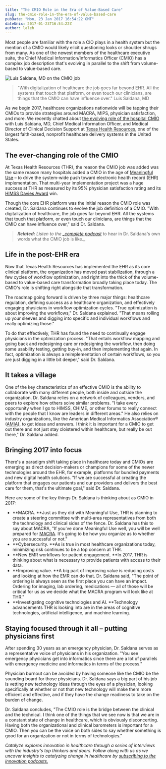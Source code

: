 ```yaml
---
title: "The CMIO Role in the Era of Value-Based Care"
slug: the-cmio-role-in-the-era-of-value-based-care
pubDate: "Mon, 23 Jan 2017 16:54:22 GMT"
dateUnix: 2017-01-23T16:54:22Z
author: laleh
---
```


Most people are familiar with the role a CIO plays in a health system but the mention of a CMIO would likely elicit questioning looks or shoulder shrugs from many. As one of the newest members of the healthcare executive suite, the Chief Medical Information/Informatics Officer (CMIO) has a complex job description that's evolving in parallel to the shift  from volume-based to value-based care.

![Luis Saldana, MD on the CMIO job][1]

> "With digitalization of healthcare the job goes far beyond EHR. All the systems that touch that platform, or even touch our clinicians, are things that the CMIO can have influence over." Luis Saldana, MD

As we begin 2017, healthcare organizations nationwide will be tapping their CMIOs to provide strategies around MACRA, MIPS, physician satisfaction, and more. We recently chatted about [the evolving role of the hospital CMIO][2] with Luis Saldana, MD, Chief Medical Information Officer, and Medical Director of Clinical Decision Support at [Texas Health Resources][3], one of the largest faith-based, nonprofit healthcare delivery systems in the United States.

## The ever-changing role of the CMIO 

At Texas Health Resources (THR), the reason the CMIO job was added was the same reason many hospitals added a CMIO in the age of [Meaningful Use][4] – to drive the system-wide push toward electronic health record (EHR) implementation. That multi-year implementation project was a huge success at THR as measured by its 95% physician satisfaction rating and its [HIMSS Davies Award][5] win.

Though the core EHR platform was the initial reason the CMIO role was created, Dr. Saldana continues to evolve the job definition of a CMIO. "With digitalization of healthcare, the job goes far beyond EHR. All the systems that touch that platform, or even touch our clinicians, are things that the CMIO can have influence over," said Dr. Saldana.

> _**Related:** Listen to the [__complete podcast_][2]_ to hear in Dr. Saldana's own words what the CMIO job is like._

## Life in the post-EHR era

Now that Texas Health Resources has implemented the EHR as its core clinical platform, the organization has moved past stabilization, through a few cycles of workflow optimization, and right into the thick of the volume-based to value-based care transformation broadly taking place today. The CMIO's role is shifting right alongside that transformation.

The roadmap going forward is driven by three major things: healthcare regulation, defining success as a healthcare organization, and effectively engaging physicians in workflow optimization cycles. "True optimization is about improving the workflows," Dr. Saldana explained. "That means rolling up your sleeves and digging into specific and individual workflows and really optimizing those."

To do that effectively, THR has found the need to continually engage physicians in the optimization process. "That entails workflow mapping and going back and redesigning care or redesigning the workflow, then doing some usability testing, getting buy-in, and then implementing that again. In fact, optimization is always a reimplementation of certain workflows, so you are just digging in a little bit deeper," said Dr. Saldana.

## It takes a village

One of the key characteristics of an effective CMIO is the ability to collaborate with many different people, both inside and outside the organization. Dr. Saldana relies on a network of colleagues, vendors, and peers to explore how others solve similar problems. "I take every opportunity when I go to HIMSS, CHIME, or other forums to really connect with the people that I know are leaders in different areas." He also relies on industry organizations, like the American Medical Informatics Association® ([AMIA][6]), to get ideas and answers. I think it is important for a CMIO to get out there and not just stay cloistered within healthcare, but really be out there," Dr. Saldana added.

## Bringing 2017 into focus

There's a paradigm shift taking place in healthcare today and CMIOs are emerging as direct decision-makers or champions for some of the newer technologies around the EHR, for example, platforms for bundled payments and new digital health solutions. "If we are successful at creating the platform that engages our patients and our providers and delivers the best care for them, that's the ultimate goal," said Dr. Saldana.

Here are some of the key things Dr. Saldana is thinking about as CMIO in 2017:

* **MACRA. **Just as they did with Meaningful Use, THR is planning to create a steering committee with multi-area representatives from both the technology and clinical sides of the fence. Dr. Saldana has this to say about MACRA, "If you've done Meaningful Use well, you will be well prepared for [MACRA][7]. It's going to be how you organize as to whether you are successful or not."
* **Cybersecurity. **As is true in most healthcare organizations today, minimizing risk continues to be a top concern at THR.
* **New EMR workflows for patient engagement. **In 2017, THR is thinking about what is necessary to provide patients with access to their data.
* **Improving value. **A big part of improving value is reducing costs and looking at how the EMR can do that. Dr. Saldana said, "The point of ordering is always seen as the first place you can have an impact. Ordering for imaging, lab ordering, medications — all of those will be critical for us as we decide what the MACRA program will look like at THR."
* **Investigating cognitive technologies and AI. **Technology advancements THR is looking into are in the areas of cognitive technologies, artificial intelligence, and machine learning.

## Staying focused through it all – putting physicians first

After spending 30 years as an emergency physician, Dr. Saldana serves as a representative voice of physicians in his organization. "You see emergency physicians get into informatics since there are a lot of parallels with emergency medicine and informatics in terms of the process."

Physician burnout can be avoided by having someone like the CMIO be the sounding board for those physicians. Dr. Saldana says a big part of his job is vetting new technology ideas through the eyes of a physician, looking specifically at whether or not that new technology will make them more efficient and effective, and if they have the change readiness to take on the burden of change.

Dr. Saldana concludes, "The CMIO role is the bridge between the clinical and the technical. I think one of the things that we see now is that we are in a constant state of change in healthcare, which is obviously disconcerting. Having both the organizational and clinical barometers is important for a CMIO. Then you can be the voice on both sides to say whether something is good for an organization or not in terms of technologies."

_Catalyze explores innovation in healthcare through a series of interviews with the industry's top thinkers and doers. Follow along with us as we uncover insights to catalyzing change in healthcare by [subscribing to the innovation podcasts.][8]_

[1]: https://images.contentful.com/189dvqdsjh46/1uRGikAC2wEEoeaKIoowmS/13ac0cb18cce8e18921447678dde6205/portrait-saldana.jpg?&f=face&r=400&fit=thumb&w=200 "Luis Saldana, MD on the CMIO job"
[2]: https://catalyze.io/innovation/luis-saldana
[3]: https://www.texashealth.org/Pages/Home.aspx
[4]: http://content.catalyze.io/blog/2014-predictions-meaningful-use-continues-to-challenge-it-departments
[5]: http://www.himss.org/texas-health-resources-davies-enterpriseorganizational-award
[6]: https://www.amia.org/
[7]: https://catalyze.io/learn/macra-and-mips-explanation
[8]: https://catalyze.io/innovation
